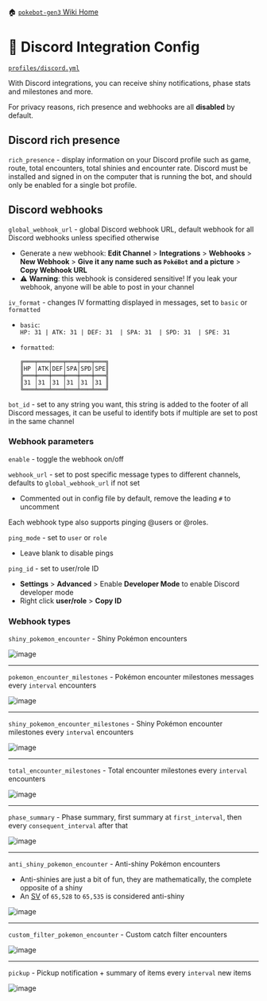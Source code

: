 🏠 [`pokebot-gen3` Wiki Home](../Readme.md)

# 📢 Discord Integration Config

[`profiles/discord.yml`](../../profiles/discord.yml)

With Discord integrations, you can receive shiny notifications, phase stats and milestones and more.

For privacy reasons, rich presence and webhooks are all **disabled** by default.

## Discord rich presence
`rich_presence` - display information on your Discord profile such as game, route, total encounters, total shinies and encounter rate. Discord must be installed and signed in on the computer that is running the bot, and should only be enabled for a single bot profile.

## Discord webhooks
`global_webhook_url` - global Discord webhook URL, default webhook for all Discord webhooks unless specified otherwise
- Generate a new webhook: **Edit Channel** > **Integrations** > **Webhooks** > **New Webhook** > **Give it any name such as `PokéBot` and a picture** > **Copy Webhook URL**
- ⚠ **Warning**: this webhook is considered sensitive! If you leak your webhook, anyone will be able to post in your channel

`iv_format` - changes IV formatting displayed in messages, set to `basic` or `formatted`
- `basic`: <br>`HP: 31 | ATK: 31 | DEF: 31  | SPA: 31  | SPD: 31  | SPE: 31`

- `formatted`:
  ```
  ╔═══╤═══╤═══╤═══╤═══╤═══╗
  ║HP │ATK│DEF│SPA│SPD│SPE║
  ╠═══╪═══╪═══╪═══╪═══╪═══╣
  ║31 │31 │31 │31 │31 │31 ║
  ╚═══╧═══╧═══╧═══╧═══╧═══╝
  ```

`bot_id` - set to any string you want, this string is added to the footer of all Discord messages, it can be useful to identify bots if multiple are set to post in the same channel

### Webhook parameters
`enable` - toggle the webhook on/off

`webhook_url` - set to post specific message types to different channels, defaults to `global_webhook_url` if not set
- Commented out in config file by default, remove the leading `#` to uncomment

Each webhook type also supports pinging @users or @roles.

`ping_mode` - set to `user` or `role`
- Leave blank to disable pings

`ping_id` - set to user/role ID
- **Settings** > **Advanced** > Enable **Developer Mode** to enable Discord developer mode
- Right click **user/role** > **Copy ID**

### Webhook types
`shiny_pokemon_encounter` - Shiny Pokémon encounters

![image](../images/discord_config_shiny_encounter.png)

***

`pokemon_encounter_milestones` - Pokémon encounter milestones messages every `interval` encounters

![image](../images/discord_config_milestones.png)

***

`shiny_pokemon_encounter_milestones` - Shiny Pokémon encounter milestones every `interval` encounters

![image](../images/discord_config_shiny_milestone.png)

***

`total_encounter_milestones` - Total encounter milestones every `interval` encounters

![image](../images/discord_config_total_milestone.png)

***

`phase_summary` - Phase summary, first summary at `first_interval`, then every `consequent_interval` after that

![image](../images/discord_config_phase_summary.png)

***

`anti_shiny_pokemon_encounter` - Anti-shiny Pokémon encounters
- Anti-shinies are just a bit of fun, they are mathematically, the complete opposite of a shiny
- An [SV](https://bulbapedia.bulbagarden.net/wiki/Personality_value#Shininess) of `65,528` to `65,535` is considered anti-shiny

![image](../images/discord_config_anti_shiny.png)

***

`custom_filter_pokemon_encounter` - Custom catch filter encounters

![image](../images/discord_config_custom_filter.png)

***

`pickup` - Pickup notification + summary of items every `interval` new items

![image](../images/discord_config_pickup.png)
